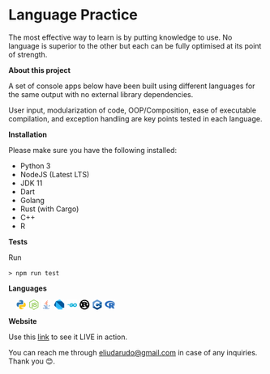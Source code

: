 # Language Practice

The most effective way to learn is by putting knowledge to use. No language is superior to the other but each can be fully optimised at its point of strength.

**About this project**

A set of console apps below have been built using different languages for the same output with no external library dependencies.

User input, modularization of code, OOP/Composition, ease of executable compilation, and exception handling are key points tested in each language.

**Installation**

Please make sure you have the following installed: 
- Python 3
- NodeJS (Latest LTS)
- JDK 11
- Dart
- Golang
- Rust (with Cargo)
- C++
- R

**Tests**

Run
```
> npm run test
```

**Languages**

<div style="height: 20px;width: 360px; display: flex; flex-direction: row; margin-bottom: 10px; padding-left: 10px">
  <a href="https://github.com/EliudArudo/CLI-Practice/tree/master/src/lib/python" style="outline: none;" rel="some text">
    <img style="height: 100%; width: auto; margin-left: 5px;" src="src/lib/python/readme-images/python.png"/>
  </a>

   <a href="https://github.com/EliudArudo/CLI-Practice/tree/master/src/lib/nodejs" style="outline: none;" rel="some text">
    <img style="height: 100%; width: auto; margin-left: 5px;" src="src/lib/nodejs/readme-images/nodejs.png"/>
  </a>
  
<a href="https://github.com/EliudArudo/CLI-Practice/tree/master/src/lib/java" style="outline: none;" rel="some text">
    <img style="height: 100%; width: auto; margin-left: 5px;" src="src/lib/java/readme-images/java.png"/>
  </a>

  <a href="https://github.com/EliudArudo/CLI-Practice/tree/master/src/lib/dart" style="outline: none;" rel="some text">
    <img style="height: 100%; width: auto; margin-left: 5px;" src="src/lib/dart/readme-images/dart.png"/>
  </a>

<a href="https://github.com/EliudArudo/CLI-Practice/tree/master/src/lib/go" style="outline: none;" rel="some text">
    <img style="height: 100%; width: auto; margin-left: 5px;" src="src/lib/go/readme-images/go.png"/>
  </a>

  <a href="https://github.com/EliudArudo/CLI-Practice/tree/master/src/lib/rust" style="outline: none;" rel="some text">
    <img style="height: 100%; width: auto; margin-left: 5px;" src="src/lib/rust/readme-images/rust.png"/>
  </a>

  <a href="https://github.com/EliudArudo/CLI-Practice/tree/master/src/lib/rust" style="outline: none;" rel="some text">
    <img style="height: 100%; width: auto; margin-left: 5px;" src="src/lib/c++/readme-images/cpp.png"/>
  </a>

  <a href="https://github.com/EliudArudo/CLI-Practice/tree/master/src/lib/r" style="outline: none;" rel="some text">
    <img style="height: 100%; width: auto; margin-left: 5px;" src="src/lib/r/readme-images/r.png"/>
  </a>

</div>



**Website**

Use this [link](https://language-practice.netlify.app) to see it LIVE in action.

You can reach me through [eliudarudo@gmail.com](mailto:eliudarudo@gmail.com) in case of any inquiries. Thank you 😊.
